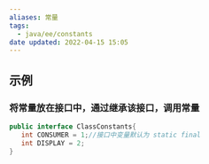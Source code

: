 ```yaml
---
aliases: 常量
tags:
  - java/ee/constants
date updated: 2022-04-15 15:05
---
```


## 示例

### 将常量放在接口中，通过继承该接口，调用常量

```java
public interface ClassConstants{
   int CONSUMER = 1;//接口中变量默认为 static final
   int DISPLAY = 2;
}
```
